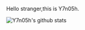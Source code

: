 Hello stranger,this is Y7n05h.

![Y7n05h's github stats](https://github-readme-stats.vercel.app/api?username=Y7n05h&show_icons=true&theme=radical)

